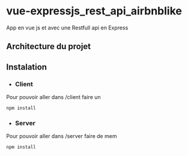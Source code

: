 # vue-expressjs_rest_api_airbnblike

App en vue js et avec une Restfull api en Express

## Architecture du projet 
  




## Instalation

 - ### Client

Pour pouvoir aller dans /client faire un

	npm install

 - ### Server

Pour pouvoir aller dans /server faire de mem

	npm install

  

<!--stackedit_data:
eyJoaXN0b3J5IjpbLTE5Mzk4NzQ3MDMsLTMzMjQ1NTM2M119
-->